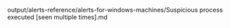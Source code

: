 output/alerts-reference/alerts-for-windows-machines/Suspicious process executed [seen multiple times].md
